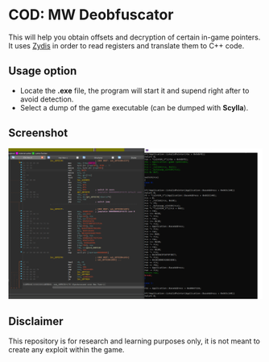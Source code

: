 # COD: MW Deobfuscator
This will help you obtain offsets and decryption of certain in-game pointers.
It uses [Zydis](https://github.com/zyantific/zydis) in order to read registers and translate them to C++ code.

## Usage option
- Locate the **.exe** file, the program will start it and supend right after to avoid detection.
- Select a dump of the game executable (can be dumped with **Scylla**).

## Screenshot
![Screenshot 1](/screenshot_one.PNG?raw=true)

## Disclaimer
This repository is for research and learning purposes only, it is not meant to create any exploit within the game.
